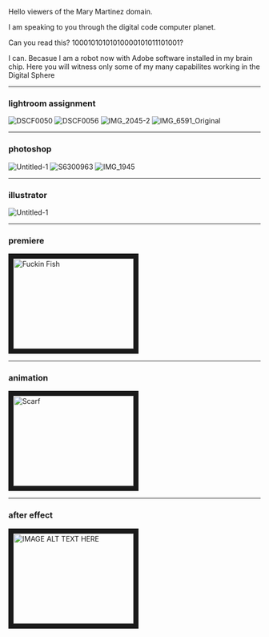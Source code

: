 Hello viewers of the Mary Martinez domain.

I am speaking to you through the digital code computer planet.

Can you read this? 10001010101010000101011101001?

I can. Becasue I am a robot now with Adobe software installed in my brain chip. Here you will witness only some of my many capabilites working in the Digital Sphere

*****

### lightroom assignment
![DSCF0050](https://github.com/user-attachments/assets/87b840eb-d344-43d7-8f52-c72158ed7f0f)
![DSCF0056](https://github.com/user-attachments/assets/3878e947-8049-4a78-94b1-4799281ba9d4)
![IMG_2045-2](https://github.com/user-attachments/assets/69a00655-82ec-4609-8c44-99e6ca552d54)
![IMG_6591_Original](https://github.com/user-attachments/assets/49217f6c-2416-417d-8af0-c562360cfd65)

****

### photoshop 
![Untitled-1](https://github.com/user-attachments/assets/120c1652-cebb-4312-9314-46985e7b26c3)
![S6300963](https://github.com/user-attachments/assets/78cb78b0-cc53-47ec-88fc-097af6777333)
![IMG_1945](https://github.com/user-attachments/assets/b346ddcf-b5d2-40af-ab18-d1cf80b93038)

****

### illustrator
![Untitled-1](https://github.com/user-attachments/assets/9ccd2a5c-a58e-48e7-9985-64a8080a1f18)

****

### premiere
<a href="http://www.youtube.com/watch?feature=player_embedded&v=cgGUaQ_q7dc?si=LFuvTMLE8skpjarE" target="_blank"><img src="http://img.youtube.com/vi/YOUTUBE_VIDEO_ID_HERE/0.jpg" 
alt="Fuckin Fish" width="240" height="180" border="10" /></a>

****

### animation
<a href="http://www.youtube.com/watch?feature=player_embedded&v=6oqyvrHedQs?si=cpG2Ox8QHAtnPiIC" target="_blank"><img src="http://img.youtube.com/vi/6oqyvrHedQs?si=pKcfeKvS3_Zi3EuD/0.jpg" 
alt="Scarf" width="240" height="180" border="10" /></a>

***

### after effect
<a href="http://www.youtube.com/watch?feature=player_embedded&v=5VjU5gMeWU8?si=1w6R7uryNLSquGtQ" target="_blank"><img src="http://img.youtube.com/vi/5VjU5gMeWU8?si=1w6R7uryNLSquGtQ/0.jpg" 
alt="IMAGE ALT TEXT HERE" width="240" height="180" border="10" /></a>

